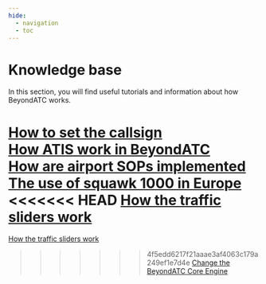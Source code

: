 ```yaml
---
hide:
  - navigation
  - toc
---
```


# Knowledge base

In this section, you will find useful tutorials and information about how BeyondATC works.

[How to set the callsign](callsign.md)  
[How ATIS work in BeyondATC](atis.md)  
[How are airport SOPs implemented](airport-sop.md)  
[The use of squawk 1000 in Europe](squawk-1000.md)  
<<<<<<< HEAD
[How the traffic sliders work](traffic-slider.md)  
=======
[How the traffic sliders work](traffic-slider.md) 
>>>>>>> 4f5edd6217f21aaae3af4063c179a249ef1e7d4e
[Change the BeyondATC Core Engine](core-engine.md)  